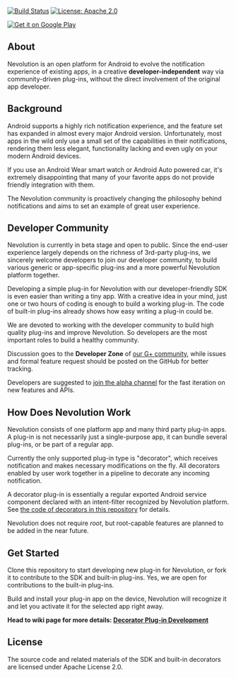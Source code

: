 [![Build Status](https://travis-ci.org/oasisfeng/nevolution.svg?branch=master)](https://travis-ci.org/oasisfeng/nevolution)
[![License: Apache 2.0](https://img.shields.io/badge/license-Apache%202.0-blue.svg)](LICENSE)

[![Get it on Google Play](https://play.google.com/intl/en_us/badges/images/generic/en-play-badge-border.png)](https://play.google.com/store/apps/details?id=com.oasisfeng.nevo&referrer=utm_source%3Dgithub%26utm_medium%3Dreadme%26utm_content%3Dbadge)

About
-------

Nevolution is an open platform for Android to evolve the notification experience of existing apps, in a creative **developer-independent** way via community-driven plug-ins, without the direct involvement of the original app developer.


Background
------------

Android supports a highly rich notification experience, and the feature set has expanded in almost every major Android version. Unfortunately, most apps in the wild only use a small set of the capabilities in their notifications, rendering them less elegant, functionality lacking and even ugly on your modern Android devices.

If you use an Android Wear smart watch or Android Auto powered car, it's extremely disappointing that many of your favorite apps do not provide friendly integration with them.

The Nevolution community is proactively changing the philosophy behind notifications and aims to set an example of great user experience.


Developer Community
---------------------

Nevolution is currently in beta stage and open to public. Since the end-user experience largely depends on the richness of 3rd-party plug-ins, we sincerely welcome developers to join our developer community, to build various generic or app-specific plug-ins and a more powerful Nevolution platform together.

Developing a simple plug-in for Nevolution with our developer-friendly SDK is even easier than writing a tiny app. With a creative idea in your mind, just one or two hours of coding is enough to build a working plug-in. The code of built-in plug-ins already shows how easy writing a plug-in could be.

We are devoted to working with the developer community to build high quality plug-ins and improve Nevolution. So developers are the most important roles to build a healthy community.

Discussion goes to the **Developer Zone** of [our G+ community](https://plus.google.com/communities/108874686073587920040/stream/cb805978-78a9-49d1-b0e2-291d22531c6b), while issues and formal feature request should be posted on the GitHub for better tracking.

Developers are suggested to [join the alpha channel](https://play.google.com/apps/testing/com.oasisfeng.nevo) for the fast iteration on new features and APIs.


How Does Nevolution Work
--------------------------

Nevolution consists of one platform app and many third party plug-in apps. A plug-in is not necessarily just a single-purpose app, it can bundle several plug-ins, or be part of a regular app.

Currently the only supported plug-in type is "decorator", which receives notification and makes necessary modifications on the fly. All decorators enabled by user work together in a pipeline to decorate any incoming notification.

A decorator plug-in is essentially a regular exported Android service component declared with an intent-filter recognized by Nevolution platform. See [the code of decorators in this repository](/decorators) for details.

Nevolution does not require *root*, but root-capable features are planned to be added in the near future.


Get Started
-------------

Clone this repository to start developing new plug-in for Nevolution, or fork it to contribute to the SDK and built-in plug-ins. Yes, we are open for contributions to the built-in plug-ins.

Build and install your plug-in app on the device, Nevolution will recognize it and let you activate it for the selected app right away.

**Head to wiki page for more details: [Decorator Plug-in Development](https://github.com/oasisfeng/nevolution/wiki/Decorator-Plugin-Development)**


License
---------
The source code and related materials of the SDK and built-in decorators are licensed under Apache License 2.0.
